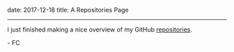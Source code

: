 date:   2017-12-18
title:  A Repositories Page

---

I just finished making a nice overview of my GitHub
[repositories](/repos.html).

\- FC
